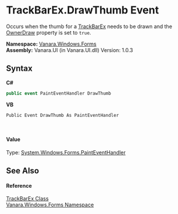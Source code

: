 # TrackBarEx.DrawThumb Event
 

Occurs when the thumb for a <a href="13f0013e-1c7e-6cb9-8787-d9ab3a2640ed">TrackBarEx</a> needs to be drawn and the <a href="9946cd54-3d20-7b4d-0d92-5da06304c9d7">OwnerDraw</a> property is set to `true`.

**Namespace:**&nbsp;<a href="c580cf52-4028-70db-28d0-f9b1abc03861">Vanara.Windows.Forms</a><br />**Assembly:**&nbsp;Vanara.UI (in Vanara.UI.dll) Version: 1.0.3

## Syntax

**C#**<br />
``` C#
public event PaintEventHandler DrawThumb
```

**VB**<br />
``` VB
Public Event DrawThumb As PaintEventHandler
```

<br />

#### Value
Type: <a href="http://msdn2.microsoft.com/en-us/library/yhd2ew3c" target="_blank">System.Windows.Forms.PaintEventHandler</a>

## See Also


#### Reference
<a href="13f0013e-1c7e-6cb9-8787-d9ab3a2640ed">TrackBarEx Class</a><br /><a href="c580cf52-4028-70db-28d0-f9b1abc03861">Vanara.Windows.Forms Namespace</a><br />